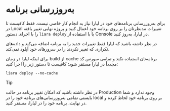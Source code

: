 # به‌روزرسانی برنامه
برای به‌روزرسانی برنامه‌های خود در لیارا نیاز به انجام کار خاصی نیست. فقط کافیست تا در Local تغییرات مدنظرتان را بر روی برنامه خود اعمال کنید و پروژه نهایی تغییر یافته را با اجرای دستور `liara deploy` یا با استفاده از Console  در لیارا، به‌روز کنید.

در نظر داشته باشید که لیارا فقط تغییرات جدید را به برنامه اضافه می‌کند و داده‌های تکراری که تغییر نکردند را در سرورهای خود آپلود نمی‌کند. 

برای اینکه لیارا در زمان build از cache برنامه‌تان استفاده نکند و تمامی سورس کد مجدداً در لیارا مستقر شود؛ کافیست تا دستور زیر را اجرا کنید:

```
liara deploy --no-cache
```

> [!TIP]
> در نظر داشته باشید که امکان تغییر برنامه در حالت Production وجود ندارد و شما بایستی تمامی به‌روزرسانی‌های برنامه خود را در local بر روی برنامه خود لحاظ کرده و در نهایت، برنامه خود را در لیارا، مستقر کنید.

